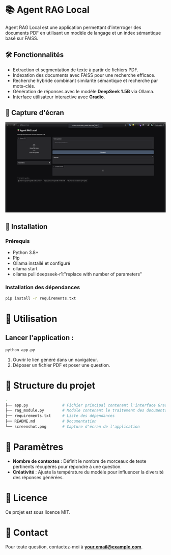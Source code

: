 # 📚 Agent RAG Local

Agent RAG Local est une application permettant d'interroger des documents PDF en utilisant un modèle de langage et un index sémantique basé sur FAISS.

## 🛠️ Fonctionnalités
- Extraction et segmentation de texte à partir de fichiers PDF.
- Indexation des documents avec FAISS pour une recherche efficace.
- Recherche hybride combinant similarité sémantique et recherche par mots-clés.
- Génération de réponses avec le modèle **DeepSeek 1.5B** via Ollama.
- Interface utilisateur interactive avec **Gradio**.

## 📸 Capture d'écran
![Agent RAG Local Screenshot](screenshots/img.png)

## 🚀 Installation
### Prérequis
- Python 3.8+
- Pip
- Ollama installé et configuré
- ollama start
- ollama pull deepseek-r1:"replace with number of parameters"

### Installation des dépendances
```bash
pip install -r requirements.txt
```

# 🏃 Utilisation

## Lancer l'application :

```bash
python app.py
```

1. Ouvrir le lien généré dans un navigateur.
2. Déposer un fichier PDF et poser une question.

# 📂 Structure du projet

```bash
.
├── app.py               # Fichier principal contenant l'interface Gradio
├── rag_module.py        # Module contenant le traitement des documents et la recherche
├── requirements.txt     # Liste des dépendances
├── README.md            # Documentation
└── screenshot.png       # Capture d'écran de l'application
```

# 📝 Paramètres

- **Nombre de contextes** : Définit le nombre de morceaux de texte pertinents récupérés pour répondre à une question.
- **Créativité** : Ajuste la température du modèle pour influencer la diversité des réponses générées.

# 📜 Licence

Ce projet est sous licence MIT.

# 📧 Contact

Pour toute question, contactez-moi à **your.email@example.com**.
